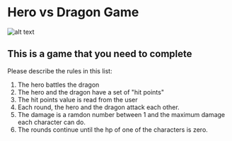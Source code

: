 # Hero vs Dragon Game

![alt text](https://cinemasiren.com/wp-content/uploads/2014/06/Viking-vs-Dragon.jpg "Mighty Hero vs Evil Dragon")

## This is a game that you need to complete

Please describe the rules in this list:
1. The hero battles the dragon
2. The hero and the dragon have a set of "hit points"
3. The hit points value is read from the user
4. Each round, the hero and the dragon attack each other.
5. The damage is a ramdon number between 1 and the maximum damage each character can do.
6. The rounds continue until the hp of one of the characters is zero.
